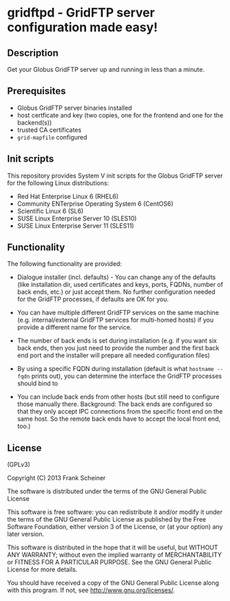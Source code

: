 # gridftpd - GridFTP server configuration made easy! #

## Description ##

Get your Globus GridFTP server up and running in less than a minute.

## Prerequisites ##

* Globus GridFTP server binaries installed
* host certficate and key (two copies, one for the frontend and one for the backend(s))
* trusted CA certificates
* `grid-mapfile` configured

## Init scripts ##

This repository provides System V init scripts for the Globus GridFTP server for the following Linux distributions:

* Red Hat Enterprise Linux 6 (RHEL6)
* Community ENTerprise Operating System 6 (CentOS6)
* Scientific Linux 6 (SL6)
* SUSE Linux Enterprise Server 10 (SLES10)
* SUSE Linux Enterprise Server 11 (SLES11)

## Functionality ##

The following functionality are provided:

* Dialogue installer (incl. defaults) - You can change any of the
defaults (like installation dir, used certificates and keys, ports,
FQDNs, number of back ends, etc.) or just accept them. No further
configuration needed for the GridFTP processes, if defaults are OK for you.

* You can have multiple different GridFTP services on the same machine
(e.g. internal/external GridFTP services for multi-homed hosts) if you
provide a different name for the service.

* The number of back ends is set during installation (e.g. if you want
six back ends, then you just need to provide the number and the first
back end port and the installer will prepare all needed configuration files)

* By using a specific FQDN during installation (default is what
`hostname --fqdn` prints out), you can determine the interface the
GridFTP processes should bind to

* You can include back ends from other hosts (but still need to
configure those manually there. Background: The back ends are configured
so that they only accept IPC connections from the specific front end on
the same host. So the remote back ends have to accept the local front
end, too.)

## License ##

(GPLv3)

Copyright (C) 2013 Frank Scheiner

The software is distributed under the terms of the GNU General Public License

This software is free software: you can redistribute it and/or modify
it under the terms of the GNU General Public License as published by
the Free Software Foundation, either version 3 of the License, or
(at your option) any later version.

This software is distributed in the hope that it will be useful,
but WITHOUT ANY WARRANTY; without even the implied warranty of
MERCHANTABILITY or FITNESS FOR A PARTICULAR PURPOSE.  See the
GNU General Public License for more details.

You should have received a copy of the GNU General Public License
along with this program.  If not, see <http://www.gnu.org/licenses/>.

